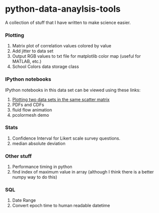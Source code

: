# python-data-anaylsis-tools
A collection of stuff that I have written to make science easier.

### Plotting

1. Matrix plot of correlation values colored by value
2. Add jitter to data set
3. Output RGB values to txt file for matplotlib color map (useful for MATLAB, etc.)
4. School Colors data storage class

### IPython notebooks

IPython notebooks in this data set can be viewed using these links:

1. [Plotting two data sets in the same scatter matrix](http://nbviewer.ipython.org/github/mnky9800n/python-data-analysis-tools/blob/master/ipython-notebooks/Combining%20Two%20Scatter%20Matrices.ipynb)
2. PDFs and CDFs
3. fluid flow animation
4. pcolormesh demo

### Stats

1. Confidence Interval for Likert scale survey questions.
2. median absolute deviation

### Other stuff

1. Performance timing in python
2. find index of maximum value in array (although I think there is a better numpy way to do this)

### SQL

1. Date Range
2. Convert epoch time to human readable datetime
